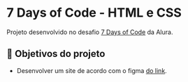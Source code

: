 # 7 Days of Code - HTML e CSS

  

Projeto desenvolvido no desafio <a href="https://7daysofcode.io/matricula/html-css">7 Days of Code</a> da Alura.

  
  

## 🔨 Objetivos do projeto

  

- Desenvolver um site de acordo com o figma <a href="https://www.figma.com/file/mm3MLozvUDGhDRTxSLlGL5/7daysOfCode-HTML-CSS?type=design&node-id=0-1&mode=design&t=00P2q9McGYiTiZdE-0"> do link</a>.